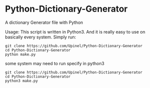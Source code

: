 # Python-Dictionary-Generator
A dictionary Generator file with Python

Usage:
This script is written in Python3. And it is really easy to use on basically every system.
Simply run:

~~~~
git clone https://github.com/Upinel/Python-Dictionary-Generator
cd Python-Dictionary-Generator
python make.py
~~~~

some system may need to run specify in python3
~~~~
git clone https://github.com/Upinel/Python-Dictionary-Generator
cd Python-Dictionary-Generator
python3 make.py
~~~~